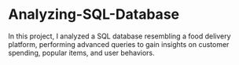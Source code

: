 # Analyzing-SQL-Database
In this project, I analyzed a SQL database resembling a food delivery platform, performing advanced queries to gain insights on customer spending, popular items, and user behaviors.
